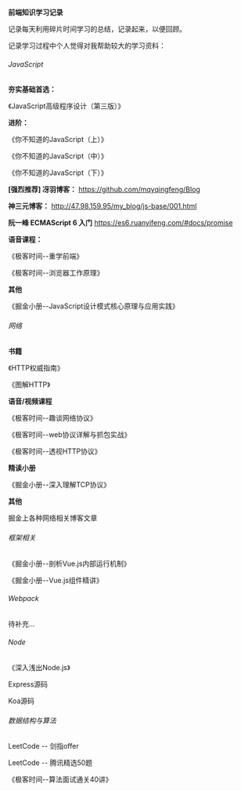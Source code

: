 **前端知识学习记录**

记录每天利用碎片时间学习的总结，记录起来，以便回顾。

记录学习过程中个人觉得对我帮助较大的学习资料：

###### JavaScript

**夯实基础首选：**

《JavaScript高级程序设计（第三版）》

**进阶：**

《你不知道的JavaScript（上）》

《你不知道的JavaScript（中）》

《你不知道的JavaScript（下）》

**[强烈推荐] 冴羽博客：**
https://github.com/mqyqingfeng/Blog

**神三元博客：**
http://47.98.159.95/my_blog/js-base/001.html

**阮一峰 ECMAScript 6 入门**
https://es6.ruanyifeng.com/#docs/promise

**语音课程：**

《极客时间--重学前端》

《极客时间--浏览器工作原理》

**其他**

《掘金小册--JavaScript设计模式核心原理与应用实践》

###### 网络

**书籍**

《HTTP权威指南》

《图解HTTP》

**语音/视频课程**

《极客时间--趣谈网络协议》

《极客时间--web协议详解与抓包实战》

《极客时间--透视HTTP协议》

**精读小册**

《掘金小册--深入理解TCP协议》

**其他**

掘金上各种网络相关博客文章

###### 框架相关

《掘金小册--剖析Vue.js内部运行机制》

《掘金小册--Vue.js组件精讲》

###### Webpack

待补充...

###### Node

《深入浅出Node.js》

Express源码

Koa源码

###### 数据结构与算法

LeetCode -- 剑指offer

LeetCode -- 腾讯精选50题

《极客时间--算法面试通关40讲》
